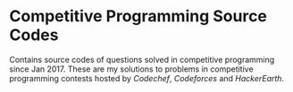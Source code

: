 # Competitive Programming Source Codes
Contains source codes of questions solved in competitive programming since Jan 2017.
These are my solutions to problems in competitive programming contests hosted by *Codechef*, *Codeforces* and *HackerEarth*.

